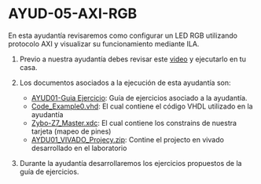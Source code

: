 # AYUD-05-AXI-RGB
En esta ayudantía revisaremos como configurar un LED RGB utilizando protocolo AXI y visualizar su funcionamiento mediante ILA.

1. Previo a nuestra ayudantía debes revisar este [video]([https://youtu.be/KSbtyjlAkPU](https://www.youtube.com/watch?v=6MO-9q7fUwE&list=PLACEUah7BCQvPCO8X1JKmvREXUQkfqjQA&index=7)) y ejecutarlo en tu casa.

2. Los documentos asociados a la ejecución de esta ayudantía son:
    * [AYUD01-Guia Ejercicio](https://github.com/IEE2463-SEP/AYUD01-MEMORIA/blob/main/AYUD01_ENTITY_ARCHITECTURE.pdf):  Guía de ejercicios asociado a la ayudantía. 
    * [Code_Example0.vhd](https://github.com/IEE2463-SEP/AYUD01-MEMORIA/blob/main/RAM.vhd): El cual contiene el código VHDL utilizado en la ayudantía    
    * [Zybo-Z7_Master.xdc](https://github.com/IEE2463-SEP/AYUD01-MEMORIA/blob/main/Zybo-Z7-Master.xdc):  El cual contiene los constrains de nuestra tarjeta (mapeo de pines)    
    * [AYDU01_VIVADO_Projecy.zip](https://github.com/IEE2463-SEP/AYUD01-MEMORIA/blob/main/AY01-RAM.zip):  Contine el projecto en vivado desarrollado en el laboratorio    
   
3. Durante la ayudantía desarrollaremos los ejercicios propuestos de la guía de ejercicios.
